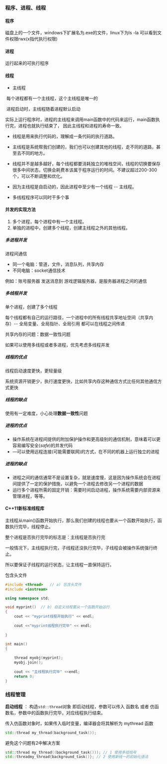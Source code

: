 ### 程序、进程、线程

#### 程序

磁盘上的一个文件，windows下扩展名为.exe的文件，linux下为ls -la 可以看到文件权限rwx(x指代执行权限)

#### 进程

运行起来的可执行程序

#### 线程

+ 主线程

​	每个进程都有一个主线程，这个主线程是唯一的

​	进程启动时，主线程随着进程默认启动

​	实际上运行程序时，进程的主线程来调用main函数中的代码来运行，main函数执行完，进程也就执行结束了，	因此主线程和进程的寿命一致。

+ 线程是用来执行代码的，理解成一条代码的执行道路。

+ 主线程是系统帮我们创建的，我们也可以创建其他的线程，走不同的道路，甚至去不同的地方。

+ 线程并不是越多越好，每个线程都要消耗独立的堆栈空间，线程的切换要保存很多中间状态，切换会耗费本该属于程序运行的时间。不建议超过200-300个，可以不断调整和优化。
+ 因为主线程是自启动的，因此进程中至少有一个线程 -- 主线程。

+ 多线程程序可以同时干多个事



#### 并发的实现方法

1. 多个进程，每个进程中有一个主线程。
2. 单独的进程中，创建多个线程，创建主线程之外的其他线程。

##### 多进程并发

进程间通信

+ 同一个电脑：管道，文件，消息队列，共享内存
+ 不同电脑：socket通信技术					

例如：账号服务器 发送消息到 游戏逻辑服务器，是服务器进程之间的通信

##### 多线程并发

单个进程，创建了多个线程

每个线程都有自己的运行路径，一个进程中的所有线程共享地址空间（共享内存）-- 全局变量、全局指针、全局引用 都可以在线程之间传递

共享内存的问题：数据一致性问题

如果可以使用多线程或者多进程，优先考虑多线程并发



##### 线程的优点

线程启动速度更快，更轻量级

系统资源开销更少，执行速度更快，比如共享内存这种通信方式比任何其他通信方式更快

##### 线程的缺点

使用有一定难度，小心处理**数据一致性**问题



##### 进程的优点

+ 操作系统在进程间提供的附加保护操作和更高级别的通信机制，意味着可以更容易编写安全(*safe*)的并发代码
+ —可以使用远程连接(可能需要联网)的方式，在不同的机器上运行独立的进程

##### 进程的缺点

+ 进程之间的通信通常不是设置复杂，就是速度慢，这是因为操作系统会在进程间提供了一定的保护措施，以避免一个进程去修改另一个进程的数据
+ 运行多个进程所需的固定开销：需要时间启动进程，操作系统需要内部资源来管理进程，等等。 

#### C++11新标准线程库

主线程从main()函数开始执行，那么我们创建的线程也要从一个函数开始执行，函数执行完毕，线程停止。

整个进程是否执行完毕的标志是：主线程是否执行完

一般情况下，主线程执行完，子线程还没执行完毕，子线程会被操作系统强行终止。

所以要保证子线程的运行状态，让主线程一直保持运行。



包含头文件

```cpp
#include <thread>   // a) 包含头文件
#include <iostream>

using namespace std;

void myprint()  // b) 自定义线程要从一个函数开始运行
{
    cout << "myprint线程开始执行" << endl;
    
    cout <<"myprint线程执行完毕" << endl;
    
}

int main()
{
    
    thread myobj(myprint);
    myobj.join();
    
    cout << "主线程执行完毕" <<endl;
    return 0;
}
```



### 线程管理

**启动线程** ： 构造`std::thread`对象 即启动线程，参数可以传入 函数名 或者 仿函数名，参数中的函数执行完毕，对应线程执行结束。

传入仿函数对象时，如果传入临时变量，编译器会将其解析为 mythread 函数

```cpp
std::thread my_thread(background_task()); 
```

避免这个问题有2中解决方案

```cpp
std::thread my_thread((background_task())); // 1 使用多组括号
std::threadmy_thread{background_task()}; // 2 使用新统一的初始化语法
```

